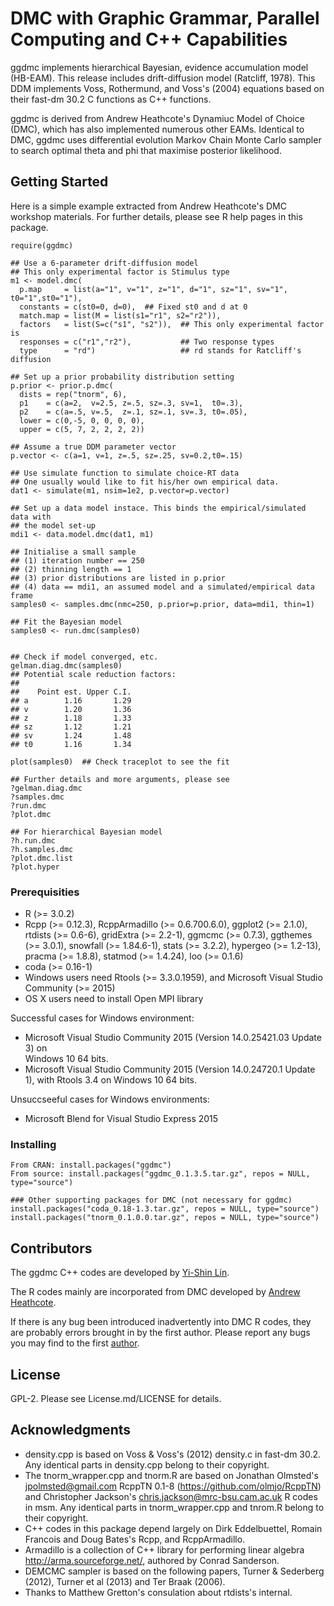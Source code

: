 # DMC with Graphic Grammar, Parallel Computing and C++ Capabilities

ggdmc implements hierarchical Bayesian, evidence accumulation model (HB-EAM). 
This release includes drift-diffusion model (Ratcliff, 1978). This DDM 
implements Voss, Rothermund, and Voss's (2004) equations based on their 
fast-dm 30.2 C functions as C++ functions. 

ggdmc is derived from Andrew Heathcote's Dynamiuc Model of Choice (DMC), 
which has also implemented numerous other EAMs.  Identical to DMC, ggdmc uses 
differential evolution Markov Chain Monte Carlo sampler to search optimal 
theta and phi that maximise posterior likelihood. 

## Getting Started
Here is a simple example extracted from Andrew Heathcote's DMC workshop 
materials. For further details, please see R help pages in this package. 

```
require(ggdmc) 

## Use a 6-parameter drift-diffusion model  
## This only experimental factor is Stimulus type
m1 <- model.dmc(
  p.map     = list(a="1", v="1", z="1", d="1", sz="1", sv="1", t0="1",st0="1"),
  constants = c(st0=0, d=0),  ## Fixed st0 and d at 0
  match.map = list(M = list(s1="r1", s2="r2")),
  factors   = list(S=c("s1", "s2")),  ## This only experimental factor is 
  responses = c("r1","r2"),           ## Two response types
  type      = "rd")                   ## rd stands for Ratcliff's diffusion

## Set up a prior probability distribution setting
p.prior <- prior.p.dmc(
  dists = rep("tnorm", 6),
  p1    = c(a=2,  v=2.5, z=.5, sz=.3, sv=1,  t0=.3),
  p2    = c(a=.5, v=.5,  z=.1, sz=.1, sv=.3, t0=.05),
  lower = c(0,-5, 0, 0, 0, 0),
  upper = c(5, 7, 2, 2, 2, 2))

## Assume a true DDM parameter vector
p.vector <- c(a=1, v=1, z=.5, sz=.25, sv=0.2,t0=.15)

## Use simulate function to simulate choice-RT data 
## One usually would like to fit his/her own empirical data.
dat1 <- simulate(m1, nsim=1e2, p.vector=p.vector)

## Set up a data model instace. This binds the empirical/simulated data with 
## the model set-up
mdi1 <- data.model.dmc(dat1, m1)

## Initialise a small sample 
## (1) iteration number == 250 
## (2) thinning length == 1
## (3) prior distributions are listed in p.prior 
## (4) data == mdi1, an assumed model and a simulated/empirical data frame
samples0 <- samples.dmc(nmc=250, p.prior=p.prior, data=mdi1, thin=1)

## Fit the Bayesian model 
samples0 <- run.dmc(samples0)


## Check if model converged, etc.
gelman.diag.dmc(samples0)
## Potential scale reduction factors:
## 
##    Point est. Upper C.I.
## a        1.16       1.29
## v        1.20       1.36
## z        1.18       1.33
## sz       1.12       1.21
## sv       1.24       1.48
## t0       1.16       1.34

plot(samples0)  ## Check traceplot to see the fit

## Further details and more arguments, please see
?gelman.diag.dmc
?samples.dmc
?run.dmc
?plot.dmc

## For hierarchical Bayesian model 
?h.run.dmc
?h.samples.dmc
?plot.dmc.list
?plot.hyper

```


### Prerequisities
 -  R (>= 3.0.2)
 -  Rcpp (>= 0.12.3), RcppArmadillo (>= 0.6.700.6.0), ggplot2 (>= 2.1.0),
 rtdists (>= 0.6-6), gridExtra (>= 2.2-1), ggmcmc (>= 0.7.3), 
 ggthemes (>= 3.0.1),  snowfall (>= 1.84.6-1), stats (>= 3.2.2), 
 hypergeo (>= 1.2-13), pracma (>= 1.8.8), statmod (>= 1.4.24), loo (>= 0.1.6) 
 - coda (>= 0.16-1)
 - Windows users need Rtools (>= 3.3.0.1959), and Microsoft Visual Studio 
 Community (>= 2015) 
 - OS X users need to install Open MPI library

Successful cases for Windows environment:
  - Microsoft Visual Studio Community 2015 (Version 14.0.25421.03 Update 3) on  
  Windows 10 64 bits.
  - Microsoft Visual Studio Community 2015 (Version 14.0.24720.1 Update 1), 
  with Rtools 3.4 on Windows 10 64 bits.
  
Unsuccseeful cases for Windows environments:
  - Microsoft Blend for Visual Studio Express 2015   

### Installing

```
From CRAN: install.packages("ggdmc")
From source: install.packages("ggdmc_0.1.3.5.tar.gz", repos = NULL, type="source")

### Other supporting packages for DMC (not necessary for ggdmc)
install.packages("coda_0.18-1.3.tar.gz", repos = NULL, type="source")
install.packages("tnorm_0.1.0.0.tar.gz", repos = NULL, type="source")

```


## Contributors

The ggdmc C++ codes are developed by [Yi-Shin Lin](http://www.tascl.org/yi-shin-lin.html). 

The R codes mainly are incorporated from DMC developed by [Andrew Heathcote](http://www.tascl.org/andrew-heathcote.html). 

If there is any bug been introduced inadvertently into DMC R codes, they are 
probably errors brought in by the first author. Please report any bugs you may 
find to the first [author](mailto:yishin.lin@utas.edu.au). 

## License

GPL-2. Please see License.md/LICENSE for details.

## Acknowledgments

* density.cpp is based on Voss & Voss's (2012) density.c in fast-dm 30.2. Any 
identical parts in density.cpp belong to their copyright.
* The tnorm_wrapper.cpp and tnorm.R are based on Jonathan Olmsted's
<jpolmsted@gmail.com> RcppTN 0.1-8 (https://github.com/olmjo/RcppTN) 
and Christopher Jackson's <chris.jackson@mrc-bsu.cam.ac.uk> R codes in msm. 
Any identical parts in tnorm_wrapper.cpp and tnrom.R belong to their copyright.
* C++ codes in this package depend largely on Dirk Eddelbuettel, Romain 
Francois and Doug Bates's Rcpp, and RcppArmadillo.  
* Armadillo is a collection of C++ library for performing linear
algebra <http://arma.sourceforge.net/>, authored by Conrad Sanderson. 
* DEMCMC sampler is based on the following papers, Turner & Sederberg (2012),
Turner et al (2013) and Ter Braak (2006).
* Thanks to Matthew Gretton's consulation about rtdists's internal. 
